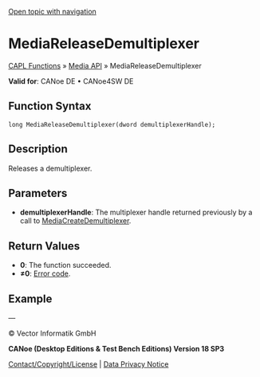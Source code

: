 [Open topic with navigation](../../../../../CANoeDEFamily.htm#Topics/CAPLFunctions/Media/Functions/CAPLfunctionMediaReleaseDemultiplexer.md)

# MediaReleaseDemultiplexer

[CAPL Functions](../../CAPLfunctions.md) » [Media API](../CAPLfunctionsMediaOverview.md) » MediaReleaseDemultiplexer

**Valid for**: CANoe DE • CANoe4SW DE

## Function Syntax

```plaintext
long MediaReleaseDemultiplexer(dword demultiplexerHandle);
```

## Description

Releases a demultiplexer.

## Parameters

- **demultiplexerHandle**: The multiplexer handle returned previously by a call to [MediaCreateDemultiplexer](CAPLfunctionMediaCreateDemultiplexer.md).

## Return Values

- **0**: The function succeeded.
- **≠0**: [Error code](../CAPLfunctionsMediaErrorCodes.md).

## Example

—

© Vector Informatik GmbH

**CANoe (Desktop Editions & Test Bench Editions) Version 18 SP3**

[Contact/Copyright/License](../../../Shared/ContactCopyrightLicense.md) | [Data Privacy Notice](https://www.vector.com/int/en/company/get-info/privacy-policy/)